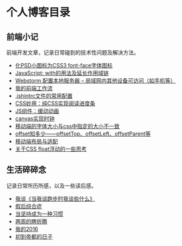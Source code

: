 # 个人博客目录
## 前端小记
前端开发文章，记录日常碰到的技术性问题及解决方法。
* [化PSD小图标为CSS3 font-face字体图标](http://fannieshi.com/167.html)
* [JavaScript: with的用法及延长作用域链](http://fannieshi.com/156.html)
* [Webstorm 配置本地服务器 – 局域网内其他设备可访问（如手机等）](http://fannieshi.com/129.html)
* [我的前端工作流](http://fannieshi.com/121.html)
* [.jshintrc文件的常用配置](http://fannieshi.com/114.html)
* [CSS妙用：纯CSS实现阅读进度条](http://fannieshi.com/99.html)
* [JS组件：缓动动画](http://fannieshi.com/91.html)
* [canvas实现时钟](http://fannieshi.com/82.html)
* [移动端的字体大小与css中指定的大小不一致](http://fannieshi.com/78.html)
* [offset知多少——offsetTop、offsetLeft、offsetParent等](http://fannieshi.com/66.html)
* [移动端布局与适配](http://fannieshi.com/41.html)
* [关于CSS float浮动的一些思考](http://fannieshi.com/31.html)

## 生活碎碎念
记录日常所历所感，以及一些读后感。
* [我谈《当我谈跑步时我谈些什么》](http://fannieshi.com/191.html)
* [假后综合症](http://fannieshi.com/185.html)
* [当坚持成为一种习惯](http://fannieshi.com/146.html)
* [两周的瞎折腾](http://fannieshi.com/111.html)
* [我的2016](http://fannieshi.com/62.html)
* [初到帝都的日子](http://fannieshi.com/13.html)

